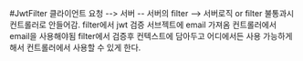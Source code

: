 #JwtFilter
클라이언트 요청 --> 서버
-- 서버의 filter --> 서버로직 or filter 불통과시 컨트롤러로 안들어감.
filter에서 jwt 검증 서브젝트에 email 가져옴
컨트롤러에서 email을 사용해야됨
filter에서 검증후 컨텍스트에 담아두고 어디에서든 사용 가능하게 해서 
컨트롤러에서 사용할 수 있게 한다.
